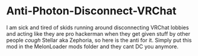 # Anti-Photon-Disconnect-VRChat
I am sick and tired of skids running around disconnecting VRChat lobbies and acting like they are pro hackerman when they get given stuff by other people *cough* Stellar aka Zephoria, so here is the anti for it. Simply put this mod in the MelonLoader mods folder and they cant DC you anymore.
